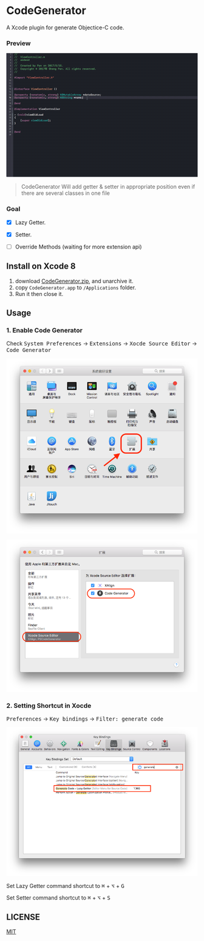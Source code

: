 # CodeGenerator
A Xcode plugin for generate Objectice-C code.

### Preview

![](https://raw.githubusercontent.com/DeveloperPans/CodeGenerator/master/images/preview.gif)

> CodeGenerator Will add getter & setter in appropriate position even if there are several classes in one file


### Goal

- [x] Lazy Getter.
- [x] Setter.
- [ ] Override Methods (waiting for more extension api)


## Install on Xcode 8
1. download [CodeGenerator.zip](https://github.com/DeveloperPans/CodeGenerator/releases/download/1.1.0/CodeGenerator.app.zip), and unarchive it.
2. copy `CodeGenerator.app` to `/Applications` folder.
3. Run it then close it.

## Usage
### 1. Enable Code Generator
Check <kbd>System Preferences</kbd> -> <kbd>Extensions</kbd> -> <kbd>Xocde Source Editor</kbd> -> <kbd>Code Generator</kbd>

![](https://raw.githubusercontent.com/DeveloperPans/CodeGenerator/master/images/system_setting.png)

![](https://raw.githubusercontent.com/DeveloperPans/CodeGenerator/master/images/system_plugin.png)

### 2. Setting Shortcut in Xocde 
<kbd>Preferences</kbd> -> <kbd>Key bindings</kbd> -> <kbd>Filter: generate code</kbd>

![](https://raw.githubusercontent.com/DeveloperPans/CodeGenerator/master/images/xcode_setting.png)


Set Lazy Getter command shortcut to <kbd>⌘</kbd> + <kbd>⌥</kbd> + <kbd>G</kbd>

Set Setter command shortcut to <kbd>⌘</kbd> + <kbd>⌥</kbd> + <kbd>S</kbd>


## LICENSE

[MIT](https://zh.wikipedia.org/wiki/MIT%E8%A8%B1%E5%8F%AF%E8%AD%89)





